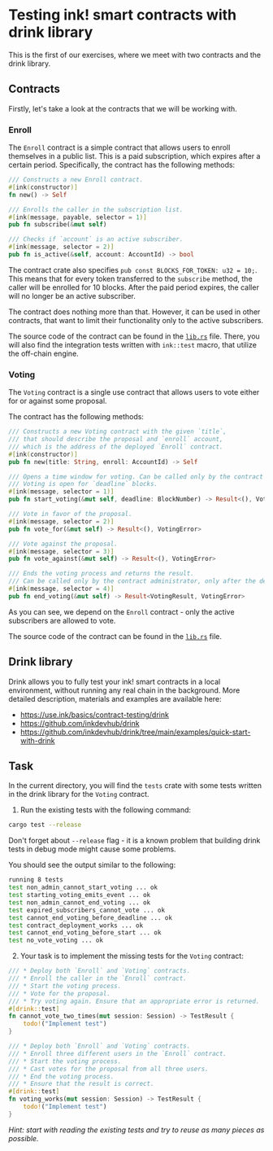 # Testing ink! smart contracts with drink library

This is the first of our exercises, where we meet with two contracts and the drink library.

## Contracts

Firstly, let's take a look at the contracts that we will be working with.

### Enroll

The `Enroll` contract is a simple contract that allows users to enroll themselves in a public list. 
This is a paid subscription, which expires after a certain period.
Specifically, the contract has the following methods:
```rust
/// Constructs a new Enroll contract.
#[ink(constructor)]
fn new() -> Self
```

```rust
/// Enrolls the caller in the subscription list.
#[ink(message, payable, selector = 1)]
pub fn subscribe(&mut self)
```

```rust
/// Checks if `account` is an active subscriber.
#[ink(message, selector = 2)]
pub fn is_active(&self, account: AccountId) -> bool  
```

The contract crate also specifies `pub const BLOCKS_FOR_TOKEN: u32 = 10;`.
This means that for every token transferred to the `subscribe` method, the caller will be enrolled for 10 blocks.
After the paid period expires, the caller will no longer be an active subscriber.

The contract does nothing more than that.
However, it can be used in other contracts, that want to limit their functionality only to the active subscribers.

The source code of the contract can be found in the [`lib.rs`](../../contracts/enroll/lib.rs) file.
There, you will also find the integration tests written with `ink::test` macro, that utilize the off-chain engine.

### Voting

The `Voting` contract is a single use contract that allows users to vote either for or against some proposal.

The contract has the following methods:
```rust
/// Constructs a new Voting contract with the given `title`, 
/// that should describe the proposal and `enroll` account,
/// which is the address of the deployed `Enroll` contract.
#[ink(constructor)]
pub fn new(title: String, enroll: AccountId) -> Self
```

```rust
/// Opens a time window for voting. Can be called only by the contract administrator.
/// Voting is open for `deadline` blocks.
#[ink(message, selector = 1)]
pub fn start_voting(&mut self, deadline: BlockNumber) -> Result<(), VotingError>
```

```rust
/// Vote in favor of the proposal.
#[ink(message, selector = 2)]
pub fn vote_for(&mut self) -> Result<(), VotingError>
```

```rust
/// Vote against the proposal.
#[ink(message, selector = 3)]
pub fn vote_against(&mut self) -> Result<(), VotingError>
```

```rust
/// Ends the voting process and returns the result.
/// Can be called only by the contract administrator, only after the deadline.
#[ink(message, selector = 4)]
pub fn end_voting(&mut self) -> Result<VotingResult, VotingError>
```

As you can see, we depend on the `Enroll` contract - only the active subscribers are allowed to vote.

The source code of the contract can be found in the [`lib.rs`](../../contracts/voting/src/lib.rs) file.

## Drink library

Drink allows you to fully test your ink! smart contracts in a local environment, without running any real chain in the background.
More detailed description, materials and examples are available here:
- https://use.ink/basics/contract-testing/drink
- https://github.com/inkdevhub/drink
- https://github.com/inkdevhub/drink/tree/main/examples/quick-start-with-drink

## Task

In the current directory, you will find the `tests` crate with some tests written in the drink library for the `Voting` contract.

1. Run the existing tests with the following command:
```bash
cargo test --release
```

Don't forget about `--release` flag - it is a known problem that building drink tests in debug mode might cause some problems.

You should see the output similar to the following:
```bash
running 8 tests
test non_admin_cannot_start_voting ... ok
test starting_voting_emits_event ... ok
test non_admin_cannot_end_voting ... ok
test expired_subscribers_cannot_vote ... ok
test cannot_end_voting_before_deadline ... ok
test contract_deployment_works ... ok
test cannot_end_voting_before_start ... ok
test no_vote_voting ... ok
```

2. Your task is to implement the missing tests for the `Voting` contract:

```rust
/// * Deploy both `Enroll` and `Voting` contracts.
/// * Enroll the caller in the `Enroll` contract.
/// * Start the voting process.
/// * Vote for the proposal.
/// * Try voting again. Ensure that an appropriate error is returned.
#[drink::test]
fn cannot_vote_two_times(mut session: Session) -> TestResult {
    todo!("Implement test")
}

/// * Deploy both `Enroll` and `Voting` contracts.
/// * Enroll three different users in the `Enroll` contract.
/// * Start the voting process.
/// * Cast votes for the proposal from all three users.
/// * End the voting process.
/// * Ensure that the result is correct.
#[drink::test]
fn voting_works(mut session: Session) -> TestResult {
    todo!("Implement test")
}
```

_Hint: start with reading the existing tests and try to reuse as many pieces as possible._
